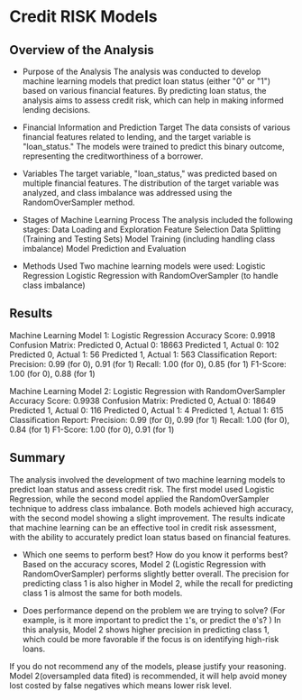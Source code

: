 # Credit RISK Models

## Overview of the Analysis

* Purpose of the Analysis
The analysis was conducted to develop machine learning models that predict loan status (either "0" or "1") based on various financial features. By predicting loan status, the analysis aims to assess credit risk, which can help in making informed lending decisions.

* Financial Information and Prediction Target
The data consists of various financial features related to lending, and the target variable is "loan_status." The models were trained to predict this binary outcome, representing the creditworthiness of a borrower.

* Variables
The target variable, "loan_status," was predicted based on multiple financial features. The distribution of the target variable was analyzed, and class imbalance was addressed using the RandomOverSampler method.

* Stages of Machine Learning Process
The analysis included the following stages:
Data Loading and Exploration
Feature Selection
Data Splitting (Training and Testing Sets)
Model Training (including handling class imbalance)
Model Prediction and Evaluation

* Methods Used
Two machine learning models were used:
Logistic Regression
Logistic Regression with RandomOverSampler (to handle class imbalance)

## Results

Machine Learning Model 1: Logistic Regression
Accuracy Score: 0.9918
Confusion Matrix:
Predicted 0, Actual 0: 18663
Predicted 1, Actual 0: 102
Predicted 0, Actual 1: 56
Predicted 1, Actual 1: 563
Classification Report:
Precision: 0.99 (for 0), 0.91 (for 1)
Recall: 1.00 (for 0), 0.85 (for 1)
F1-Score: 1.00 (for 0), 0.88 (for 1)

Machine Learning Model 2: Logistic Regression with RandomOverSampler
Accuracy Score: 0.9938
Confusion Matrix:
Predicted 0, Actual 0: 18649
Predicted 1, Actual 0: 116
Predicted 0, Actual 1: 4
Predicted 1, Actual 1: 615
Classification Report:
Precision: 0.99 (for 0), 0.99 (for 1)
Recall: 1.00 (for 0), 0.84 (for 1)
F1-Score: 1.00 (for 0), 0.91 (for 1)

## Summary

The analysis involved the development of two machine learning models to predict loan status and assess credit risk. The first model used Logistic Regression, while the second model applied the RandomOverSampler technique to address class imbalance. Both models achieved high accuracy, with the second model showing a slight improvement. The results indicate that machine learning can be an effective tool in credit risk assessment, with the ability to accurately predict loan status based on financial features.

* Which one seems to perform best? How do you know it performs best?
Based on the accuracy scores, Model 2 (Logistic Regression with RandomOverSampler) performs slightly better overall. The precision for predicting class 1 is also higher in Model 2, while the recall for predicting class 1 is almost the same for both models.

* Does performance depend on the problem we are trying to solve? (For example, is it more important to predict the `1`'s, or predict the `0`'s? )
In this analysis, Model 2 shows higher precision in predicting class 1, which could be more favorable if the focus is on identifying high-risk loans.

If you do not recommend any of the models, please justify your reasoning.
Model 2(oversampled data fited) is recommended, it will help avoid money lost costed by false negatives which means lower risk level.

